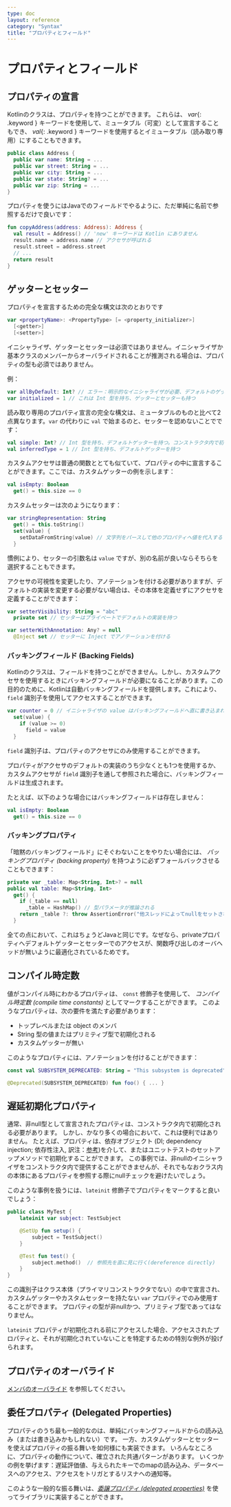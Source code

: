 ```yaml
---
type: doc
layout: reference
category: "Syntax"
title: "プロパティとフィールド"
---
```


<!--original
- --
type: doc
layout: reference
category: "Syntax"
title: "Properties and Fields"
- --
-->

# プロパティとフィールド

<!--original
# Properties and Fields
-->

## プロパティの宣言

<!--original
## Declaring Properties
-->

Kotlinのクラスは、プロパティを持つことができます。
これらは、 *var*{: .keyword } キーワードを使用して、ミュータブル（可変）として宣言することもでき、 *val*{: .keyword } キーワードを使用するとイミュータブル（読み取り専用）にすることもできます。

<!--original
Classes in Kotlin can have properties.
These can be declared as mutable, using the *var*{: .keyword } keyword or read-only using the *val*{: .keyword } keyword.
-->

``` kotlin
public class Address { 
  public var name: String = ...
  public var street: String = ...
  public var city: String = ...
  public var state: String? = ...
  public var zip: String = ...
}
```

<!--original
``` kotlin
public class Address { 
  public var name: String = ...
  public var street: String = ...
  public var city: String = ...
  public var state: String? = ...
  public var zip: String = ...
}
```
-->

プロパティを使うにはJavaでのフィールドでやるように、ただ単純に名前で参照するだけで良いです：

<!--original
To use a property, we simply refer to it by name, as if it were a field in Java:
-->

``` kotlin
fun copyAddress(address: Address): Address {
  val result = Address() // 'new' キーワードは Kotlin にありません
  result.name = address.name // アクセサが呼ばれる
  result.street = address.street
  // ...
  return result
}
```

<!--original
``` kotlin
fun copyAddress(address: Address): Address {
  val result = Address() // there's no 'new' keyword in Kotlin
  result.name = address.name // accessors are called
  result.street = address.street
  // ...
  return result
}
```
-->

## ゲッターとセッター

<!--original
## Getters and Setters
-->

プロパティを宣言するための完全な構文は次のとおりです

<!--original
The full syntax for declaring a property is
-->

``` kotlin
var <propertyName>: <PropertyType> [= <property_initializer>]
  [<getter>]
  [<setter>]
```

<!--original
``` kotlin
var <propertyName>: <PropertyType> [= <property_initializer>]
  [<getter>]
  [<setter>]
```
-->

イニシャライザ、ゲッターとセッターは必須ではありません。イニシャライザか基本クラスのメンバーからオーバライドされることが推測される場合は、プロパティの型も必須ではありません。 

<!--original
The initializer, getter and setter are optional. Property type is optional if it can be inferred from the initializer or from the base class member being overridden.
-->

例：

<!--original
Examples:
-->

``` kotlin
var allByDefault: Int? // エラー：明示的なイニシャライザが必要、デフォルトのゲッターとセッターは暗黙
var initialized = 1 // これは Int 型を持ち、ゲッターとセッターも持つ
```

<!--original
``` kotlin
var allByDefault: Int? // error: explicit initializer required, default getter and setter implied
var initialized = 1 // has type Int, default getter and setter
```
-->

読み取り専用のプロパティ宣言の完全な構文は、ミュータブルのものと比べて2点異なります。`var` の代わりに `val` で始まるのと、セッターを認めないことでです：

<!--original
The full syntax of a read-only property declaration differs from a mutable one in two ways: it starts with `val` instead of `var` and does not allow a setter:
-->

``` kotlin
val simple: Int? // Int 型を持ち、デフォルトゲッターを持つ。コンストラクタ内で初期化が必要
val inferredType = 1 // Int 型を持ち、デフォルトゲッターを持つ
```

<!--original
``` kotlin
val simple: Int? // has type Int, default getter, must be initialized in constructor
val inferredType = 1 // has type Int and a default getter
```
-->

カスタムアクセサは普通の関数ととても似ていて、プロパティの中に宣言することができます。ここでは、カスタムゲッターの例を示します：

<!--original
We can write custom accessors, very much like ordinary functions, right inside a property declaration. Here's an example of a custom getter:
-->

``` kotlin
val isEmpty: Boolean
  get() = this.size == 0
```

<!--original
``` kotlin
val isEmpty: Boolean
  get() = this.size == 0
```
-->

カスタムセッターは次のようになります：

<!--original
A custom setter looks like this:
-->

``` kotlin
var stringRepresentation: String
  get() = this.toString()
  set(value) {
    setDataFromString(value) // 文字列をパースして他のプロパティへ値を代入する
  }
```

<!--original
``` kotlin
var stringRepresentation: String
  get() = this.toString()
  set(value) {
    setDataFromString(value) // parses the string and assigns values to other properties
  }
```
-->

慣例により、セッターの引数名は `value` ですが、別の名前が良いならそちらを選択することもできます。

<!--original
By convention, the name of the setter parameter is `value`, but you can choose a different name if you prefer.
-->

アクセサの可視性を変更したり、アノテーションを付ける必要がありますが、デフォルトの実装を変更する必要がない場合は、その本体を定義せずにアクセサを定義することができます：

<!--original
If you need to change the visibility of an accessor or to annotate it, but don't need to change the default implementation,
you can define the accessor without defining its body:
-->

``` kotlin
var setterVisibility: String = "abc"
  private set // セッターはプライベートでデフォルトの実装を持つ

var setterWithAnnotation: Any? = null
  @Inject set // セッターに Inject でアノテーションを付ける
```

<!--original
``` kotlin
var setterVisibility: String = "abc"
  private set // the setter is private and has the default implementation

var setterWithAnnotation: Any? = null
  @Inject set // annotate the setter with Inject
```
-->

### バッキングフィールド (Backing Fields)

<!--original
### Backing Fields
-->

Kotlinのクラスは、フィールドを持つことができません。しかし、カスタムアクセサを使用するときにバッキングフィールドが必要になることがあります。この目的のために、Kotlinは自動バッキングフィールドを提供します。これにより、 `field` 識別子を使用してアクセスすることができます。

<!--original
Classes in Kotlin cannot have fields. However, sometimes it is necessary to have a backing field when using custom accessors. For these purposes, Kotlin provides
an automatic backing field which can be accessed using the `field` identifier:
-->

``` kotlin
var counter = 0 // イニシャライザの value はバッキングフィールドへ直に書き込まれる
  set(value) {
    if (value >= 0)
      field = value
  }
```

<!--original
``` kotlin
var counter = 0 // the initializer value is written directly to the backing field
  set(value) {
    if (value >= 0)
      field = value
  }
```
-->

`field` 識別子は、プロパティのアクセサにのみ使用することができます。

<!--original
The `field` identifier can only be used in the accessors of the property.
-->

プロパティがアクセサのデフォルトの実装のうち少なくとも1つを使用するか、カスタムアクセサが `field` 識別子を通して参照された場合に、バッキングフィールドは生成されます。

<!--original
A backing field will be generated for a property if it uses the default implementation of at least one of the accessors, or if a custom accessor references it through the `field` identifier.
-->

たとえば、以下のような場合にはバッキングフィールドは存在しません：

<!--original
For example, in the following case there will be no backing field:
-->

``` kotlin
val isEmpty: Boolean
  get() = this.size == 0
```

<!--original
``` kotlin
val isEmpty: Boolean
  get() = this.size == 0
```
-->

### バッキングプロパティ

<!--original
### Backing Properties
-->

「暗黙のバッキングフィールド」にそぐわないことをやりたい場合には、 *バッキングプロパティ (backing property)* を持つように必ずフォールバックさせることもできます：

<!--original
If you want to do something that does not fit into this "implicit backing field" scheme, you can always fall back to having a *backing property*:
-->

``` kotlin
private var _table: Map<String, Int>? = null
public val table: Map<String, Int>
  get() {
    if (_table == null)
      _table = HashMap() // 型パラメータが推論される
    return _table ?: throw AssertionError("他スレッドによってnullをセットされた")
  }
```

<!--original
``` kotlin
private var _table: Map<String, Int>? = null
public val table: Map<String, Int>
  get() {
    if (_table == null)
      _table = HashMap() // Type parameters are inferred
    return _table ?: throw AssertionError("Set to null by another thread")
  }
```
-->

全ての点において、これはちょうどJavaと同じです。なぜなら、privateプロパティへデフォルトゲッターとセッターでのアクセスが、関数呼び出しのオーバヘッドが無いように最適化されているためです。

<!--original
In all respects, this is just the same as in Java since access to private properties with default getters and setters is optimized so that no function call overhead is introduced.

-->

## コンパイル時定数

<!--original
## Compile-Time Constants
-->

値がコンパイル時にわかるプロパティは、 `const` 修飾子を使用して、 _コンパイル時定数 (compile time constants)_ としてマークすることができます。
このようなプロパティは、次の要件を満たす必要があります：

<!--original
Properties the value of which is known at compile time can be marked as _compile time constants_ using the `const` modifier.
Such properties need to fulfil the following requirements:
-->

  * トップレベルまたは object のメンバ
  * String 型の値またはプリミティブ型で初期化される
  * カスタムゲッターが無い

<!--original
  * Top-level or member of an `object`
  * Initialized with a value of type `String` or a primitive type
  * No custom getter
-->

このようなプロパティには、アノテーションを付けることができます：

<!--original
Such properties can be used in annotations:
-->

``` kotlin
const val SUBSYSTEM_DEPRECATED: String = "This subsystem is deprecated"

@Deprecated(SUBSYSTEM_DEPRECATED) fun foo() { ... }
```


<!--original
``` kotlin
const val SUBSYSTEM_DEPRECATED: String = "This subsystem is deprecated"

@Deprecated(SUBSYSTEM_DEPRECATED) fun foo() { ... }
```

-->

## 遅延初期化プロパティ

<!--original
## Late-Initialized Properties
-->

通常、非null型として宣言されたプロパティは、コンストラクタ内で初期化される必要があります。
しかし、かなり多くの場合において、これは便利ではありません。
たとえば、プロパティは、依存オブジェクト (DI; dependency injection; 依存性注入, 訳注：[参考](http://blog.a-way-out.net/blog/2015/08/31/your-dependency-injection-is-wrong-as-I-expected/))を介して、またはユニットテストのセットアップメソッドで初期化することができます。
この事例では、非nullのイニシャライザをコンストラクタ内で提供することができませんが、それでもなおクラス内の本体にあるプロパティを参照する際にnullチェックを避けたいでしょう。

<!--original
Normally, properties declared as having a non-null type must be initialized in the constructor.
However, fairly often this is not convenient. For example, properties can be initialized through dependency injection,
or in the setup method of a unit test. In this case, you cannot supply a non-null initializer in the constructor,
but you still want to avoid null checks when referencing the property inside the body of a class.
-->

このような事例を扱うには、`lateinit` 修飾子でプロパティをマークすると良いでしょう：

<!--original
To handle this case, you can mark the property with the `lateinit` modifier:
-->

``` kotlin
public class MyTest {
    lateinit var subject: TestSubject

    @SetUp fun setup() {
        subject = TestSubject()
    }

    @Test fun test() {
        subject.method()  // 参照先を直に見に行く(dereference directly)
    }
}
```

<!--original
``` kotlin
public class MyTest {
    lateinit var subject: TestSubject

    @SetUp fun setup() {
        subject = TestSubject()
    }

    @Test fun test() {
        subject.method()  // dereference directly
    }
}
```
-->

この識別子はクラス本体（プライマリコンストラクタでない）の中で宣言され、カスタムゲッターやカスタムセッターを持たない `var` プロパティでのみ使用することができます。
プロパティの型が非nullかつ、プリミティブ型であってはなりません。

<!--original
The modifier can only be used on `var` properties declared inside the body of a class (not in the primary constructor), and only
when the property does not have a custom getter or setter. The type of the property must be non-null, and it must not be
a primitive type.
-->

`lateinit` プロパティが初期化される前にアクセスした場合、アクセスされたプロパティと、それが初期化されていないことを特定するための特別な例外が投げられます。

<!--original
Accessing a `lateinit` property before it has been initialized throws a special exception that clearly identifies the property
being accessed and the fact that it hasn't been initialized.
-->

## プロパティのオーバライド

<!--original
## Overriding Properties
-->

[メンバのオーバライド](classes.html#overriding-members) を参照してください。

<!--original
See [Overriding Members](classes.html#overriding-members)
-->

## 委任プロパティ (Delegated Properties)

<!--original
## Delegated Properties
-->
  

プロパティのうち最も一般的なのは、単純にバッキングフィールドからの読み込み（または書き込みかもしれない）です。
一方、カスタムゲッターとセッターを使えばプロパティの振る舞いを如何様にも実装できます。
いろんなところに、プロパティの動作について、確立された共通パターンがあります。
いくつかの例を挙げます：遅延評価値、与えられたキーでのmapの読み込み、データベースへのアクセス、アクセスをトリガとするリスナへの通知等。

<!--original
The most common kind of properties simply reads from (and maybe writes to) a backing field. 
On the other hand, with custom getters and setters one can implement any behaviour of a property.
Somewhere in between, there are certain common patterns of how a property may work. A few examples: lazy values,
reading from a map by a given key, accessing a database, notifying listener on access, etc.
-->

このような一般的な振る舞いは、[_委譲プロパティ (delegated properties)_](delegated-properties.html) を使ってライブラリに実装することができます。

<!--original
Such common behaviours can be implemented as libraries using [_delegated properties_](delegated-properties.html).

-->